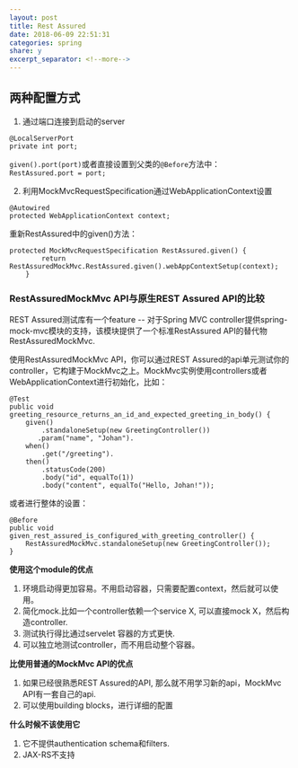 ```yaml
---
layout: post
title: Rest Assured
date: 2018-06-09 22:51:31
categories: spring
share: y
excerpt_separator: <!--more-->
---
```




<!--more-->

## 两种配置方式

1. 通过端口连接到启动的server

```
@LocalServerPort
private int port;
```

`given().port(port)`或者直接设置到父类的`@Before`方法中：   
`RestAssured.port = port;`

2. 利用MockMvcRequestSpecification通过WebApplicationContext设置   

```
@Autowired
protected WebApplicationContext context;
```

重新RestAssured中的given()方法：
```
protected MockMvcRequestSpecification RestAssured.given() {
        return RestAssuredMockMvc.RestAssured.given().webAppContextSetup(context);
    }
```

### RestAssuredMockMvc API与原生REST Assured API的比较
REST Assured测试库有一个feature -- 对于Spring MVC controller提供spring-mock-mvc模块的支持，该模块提供了一个标准RestAssured API的替代物RestAssuredMockMvc.

使用RestAssuredMockMvc API，你可以通过REST Assured的api单元测试你的controller，它构建于MockMvc之上。MockMvc实例使用controllers或者WebApplicationContext进行初始化，比如：

```
@Test 
public void greeting_resource_returns_an_id_and_expected_greeting_in_body() {
    given()
    	.standaloneSetup(new GreetingController())
       .param("name", "Johan").
    when()
    	.get("/greeting").
    then()
    	.statusCode(200)
    	.body("id", equalTo(1))
    	.body("content", equalTo("Hello, Johan!"));
```

或者进行整体的设置：

```
@Before 
public void given_rest_assured_is_configured_with_greeting_controller() {
    RestAssuredMockMvc.standaloneSetup(new GreetingController());
}
```

**使用这个module的优点**

1. 环境启动得更加容易。不用启动容器，只需要配置context，然后就可以使用。
2. 简化mock.比如一个controller依赖一个service X, 可以直接mock X，然后构造controller.
3. 测试执行得比通过servelet 容器的方式更快.
4. 可以独立地测试controller，而不用启动整个容器。

**比使用普通的MockMvc API的优点**

1. 如果已经很熟悉REST Assured的API, 那么就不用学习新的api，MockMvc API有一套自己的api.
2. 可以使用building blocks，进行详细的配置

**什么时候不该使用它**

1. 它不提供authentication schema和filters.
2. JAX-RS不支持




